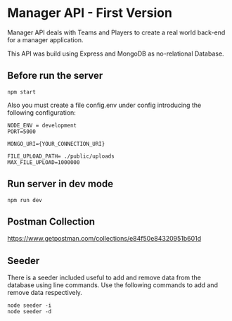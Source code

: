 # Manager API - First Version

Manager API deals with Teams and Players to create a real world back-end for a manager application.

This API was build using Express and MongoDB as no-relational Database.

## Before run the server
```npm start```

Also you must create a file config.env under config introducing the following configuration:
```
NODE_ENV = development
PORT=5000

MONGO_URI={YOUR_CONNECTION_URI}

FILE_UPLOAD_PATH= ./public/uploads
MAX_FILE_UPLOAD=1000000
```

## Run server in dev mode
```npm run dev```

## Postman Collection
https://www.getpostman.com/collections/e84f50e84320951b601d

## Seeder
There is a seeder included useful to add and remove data from the database using line commands. Use the following commands to add and remove data respectively.
```
node seeder -i
node seeder -d
``` 